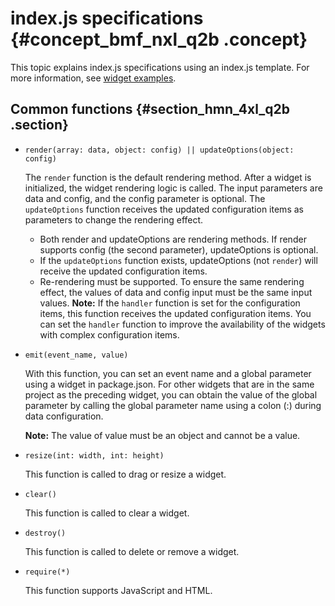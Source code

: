 # index.js specifications {#concept_bmf_nxl_q2b .concept}

This topic explains index.js specifications using an index.js template. For more information, see [widget examples](http://docs-aliyun.cn-hangzhou.oss.aliyun-inc.com/assets/attach/70446/cn_zh/1524462325165/index.js?spm=a2c4g.11186623.2.3.wQf3kR&file=index.js).

## Common functions {#section_hmn_4xl_q2b .section}

-   `render(array: data, object: config) || updateOptions(object: config)`

    The `render` function is the default rendering method. After a widget is initialized, the widget rendering logic is called. The input parameters are data and config, and the config parameter is optional. The `updateOptions` function receives the updated configuration items as parameters to change the rendering effect.

    -   Both render and updateOptions are rendering methods. If render supports config \(the second parameter\), updateOptions is optional.
    -   If the `updateOptions` function exists, updateOptions \(not `render`\) will receive the updated configuration items.
    -   Re-rendering must be supported. To ensure the same rendering effect, the values of data and config input must be the same input values.
    **Note:** If the `handler` function is set for the configuration items, this function receives the updated configuration items. You can set the `handler` function to improve the availability of the widgets with complex configuration items.

-   `emit(event_name, value)`

    With this function, you can set an event name and a global parameter using a widget in package.json. For other widgets that are in the same project as the preceding widget, you can obtain the value of the global parameter by calling the global parameter name using a colon \(:\) during data configuration.

    **Note:** The value of value must be an object and cannot be a value.

-   `resize(int: width, int: height)`

    This function is called to drag or resize a widget.

-   `clear()`

    This function is called to clear a widget.

-   `destroy()`

    This function is called to delete or remove a widget.

-   `require(*)`

    This function supports JavaScript and HTML.


